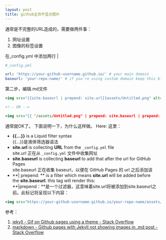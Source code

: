 ```yaml
---
layout: post
title: github主页不显示图片
---
```


通常是不完整的URL造成的，需要做两件事：
1. 网址设置
2. 图像的标签设置

在_config.yml 中添加两行
| 
```yaml
#_config.yml

url: 'https://your-github-username.github.io/' # your main domain
baseurl: 'your-repo-name/' # if you're using custom domain keep this blank example: baseurl: ''
```
第二步，编辑.md文件
```xml
<img src="{{site.baseurl | prepend: site.url}}assets/Untitled.png" alt="Untitled" />

<!-- OR -->

<img src="{{ "/assets/Untitled.png" | prepend: site.baseurl | prepend: site.url}}" alt="Untitled" />
```

通常就OK了。
下面说明一下，为什么这样做。
Here: 这里：

- **{{...}}** is a Liquid filter syntax  
    {{...}}是液体筛选器语法
- **site.url** is collecting **URL** from the `_config.yml` file  
    site.url 正在从 `_config.yml` 文件中收集网址
- **site.baseurl** is collecting **baseurl** to add that after the url for GitHub Pages  
    site.baseurl 正在收集 baseurl，以便在 GitHub Pages 的 url 之后添加该
- **| prepend: ** is a filter which means **site.url** will be added before the **site.baseurl**. this tag will render this:  
    **|prepend：**是一个过滤器，这意味着site.url将被添加到site.baseurl之前。此标记将呈现以下内容：

```xml
<img src="https://your-github-username.github.io/your-repo-name/assets/Untitled.png" alt="Untitled" />
```

参考：
1.  [jekyll - Gif on Github pages using a theme - Stack Overflow](https://stackoverflow.com/questions/67733074/gif-on-github-pages-using-a-theme/67733921#67733921)
2. [markdown - Github pages with Jekyll not showing images in .md post - Stack Overflow](https://stackoverflow.com/questions/69023928/github-pages-with-jekyll-not-showing-images-in-md-post)
